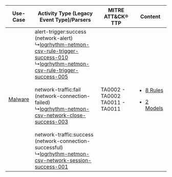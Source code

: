 |    Use-Case    | Activity Type (Legacy Event Type)/Parsers    | MITRE ATT&CK® TTP    | Content    |
|:----:| ---- | ---- | ---- |
| [Malware](../../../UseCases/uc_malware.md) |  alert-trigger:success (network-alert)<br> ↳[logrhythm-netmon-csv-rule-trigger-success-010](Ps/pC_logrhythmnetmoncsvruletriggersuccess010.md)<br> ↳[logrhythm-netmon-csv-rule-trigger-success-005](Ps/pC_logrhythmnetmoncsvruletriggersuccess005.md)<br><br> network-traffic:fail (network-connection-failed)<br> ↳[logrhythm-netmon-csv-network-close-success-003](Ps/pC_logrhythmnetmoncsvnetworkclosesuccess003.md)<br><br> network-traffic:success (network-connection-successful)<br> ↳[logrhythm-netmon-csv-network-session-success-001](Ps/pC_logrhythmnetmoncsvnetworksessionsuccess001.md)<br> | TA0002 - TA0002<br>TA0011 - TA0011<br> | [<ul><li>8 Rules</li></ul><ul><li>2 Models</li></ul>](RM/r_m_logrhythm_netmon_Malware.md) |